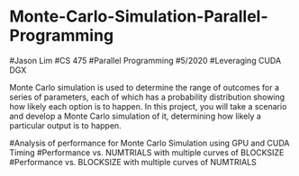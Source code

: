 # Monte-Carlo-Simulation-Parallel-Programming

#Jason Lim
#CS 475
#Parallel Programming
#5/2020
#Leveraging CUDA DGX 

Monte Carlo simulation is used to determine the range of outcomes for a series of parameters, each of which has a probability distribution showing how likely each option is to happen. In this project, you will take a scenario and develop a Monte Carlo simulation of it, determining how likely a particular output is to happen.

#Analysis of performance for Monte Carlo Simulation using GPU and CUDA Timing
  #Performance vs. NUMTRIALS with multiple curves of BLOCKSIZE
  #Performance vs. BLOCKSIZE with multiple curves of NUMTRIALS
